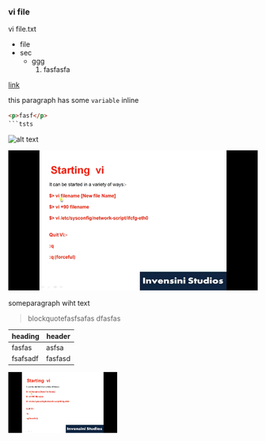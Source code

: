 ### vi  file 
vi file.txt

- file
- sec
  - ggg
    1. fasfasfa

[link](https://www.github.com)

this paragraph has some `variable` inline

```html
<p>fasf</p>
```tsts
```


![alt text](http://picsm.photos/sfasfasf/fasdfsfas)

![test](image/test.png)



someparagraph wiht text

>blockquotefasfsafas  dfasfas

| heading | header | 
| --- | --- |
| fasfas | asfsa |
| fsafsadf | fasfasd |


<img src="https://github.com/padalasurendramac/vimeditor/blob/main/image/Learn%20Vi%20Editor%20Basics%20in%2020%20minutes%201-13%20screenshot.png?raw=true" width=220 >

